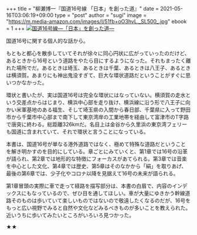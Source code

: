 +++
title = "柳瀬博一『国道16号線 「日本」を創った道』"
date = 2021-05-16T03:06:19+09:00
type = "post"
author = "sugi"
image = "https://m.media-amazon.com/images/I/51fb+oO3hvL._SL500_.jpg"
ebook = 1
+++
<a href="https://www.amazon.co.jp/dp/B08NDH76RX/?tag=chezsugi-22" target="_blank"><img src="https://m.media-amazon.com/images/I/51fb+oO3hvL._SL500_.jpg" alt="国道16号線―「日本」を創った道―" class="alignleft" /></a>

国道16号に関する個人的な話から。

もともと都心を散歩していてそれが徐々に同心円状に広がっていったのだけど、あるときから16号という道路をやたら目にするようになった。それもまったく離れた場所でだ。あるときは埼玉、あるときは千葉、あるときは八王子、あるときは横須賀。あまりにも神出鬼没すぎて、巨大な環状道路だということがすぐに思いつかなかった。

環状と書いたが、実は国道16号は完全な環状にはなっていない。横須賀の走水という交差点からはじまり、横浜中心部を走り抜け、横浜線に沿う形で八王子に向かい米軍基地のある福生、そして埼玉県の入間から春日部、千葉県に入って野田市から千葉市中心部まで南下して東京湾岸の工業地帯を経由して富津市のT字路で唐突に終わる。総距離326kmだ。名目上は金谷から久里浜の東京湾フェリーも国道に含まれていて、それで環状と言うことになっている。

本書は、国道16号が単なる港外道路ではなく、極めて特殊な道路だということを解き明かすのを目的にしている。章ごとにみていくと、第1章では16号の沿革が語られ、第2章では地形的な特徴にフォーカスがあてられる。第3章では音楽を中心とした文化、第4章では歴史、第5章はそのなかから「絹」を取りあげ、最後の第6章では、少子化やコロナ以降を見据えて16号の未来が語られる。

第1章冒頭の実際に車で走って経路を描写部分は、本書の白眉で、内容のインデックスにもなっているので、ぜひ目を通してほしい。車が大量にゆきかう幹線道路そのものは歩いていて楽しいものではないので敬遠したくなるのだが、16号をもっと広い視野でみると自然や文化などみるべきものが多いことを教えられた。近いうちに歩いてみたいところがいろいろ見つかった。

★★
